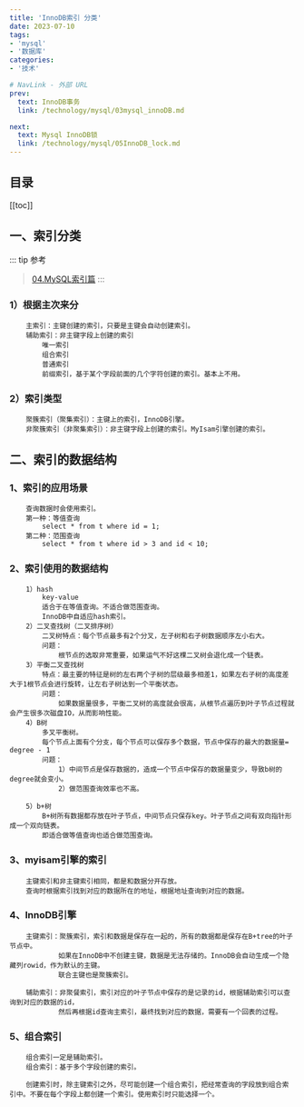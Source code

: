 ```yaml
---
title: 'InnoDB索引 分类'
date: 2023-07-10
tags:
- 'mysql'
- '数据库'
categories:
- '技术'

# NavLink - 外部 URL
prev:
  text: InnoDB事务
  link: /technology/mysql/03mysql_innoDB.md

next:
  text: Mysql InnoDB锁
  link: /technology/mysql/05InnoDB_lock.md
---
```

## 目录
[[toc]]

## 一、索引分类
::: tip 参考
> [04.MySQL索引篇](/file/mysql/04.MySQL索引篇.pdf)
:::
### 1）根据主次来分
```
	主索引：主键创建的索引，只要是主键会自动创建索引。
	辅助索引：非主键字段上创建的索引
		唯一索引
		组合索引
		普通索引
		前缀索引，基于某个字段前面的几个字符创建的索引。基本上不用。
```
### 2）索引类型
```
	聚簇索引（聚集索引）：主键上的索引，InnoDB引擎。
	非聚簇索引（非聚集索引）：非主键字段上创建的索引。MyIsam引擎创建的索引。
```
## 二、索引的数据结构
### 1、索引的应用场景
```
	查询数据时会使用索引。
	第一种：等值查询
		select * from t where id = 1;
	第二种：范围查询
		select * from t where id > 3 and id < 10;
```
### 2、索引使用的数据结构
```
	1）hash
		key-value
		适合于在等值查询。不适合做范围查询。
		InnoDB中自适应hash索引。
	2）二叉查找树（二叉排序树）
		二叉树特点：每个节点最多有2个分叉，左子树和右子树数据顺序左小右大。
		问题：
			根节点的选取非常重要，如果运气不好这棵二叉树会退化成一个链表。
	3）平衡二叉查找树
		特点：最主要的特征是树的左右两个子树的层级最多相差1，如果左右子树的高度差大于1根节点会进行旋转，让左右子树达到一个平衡状态。
		问题：
			如果数据量很多，平衡二叉树的高度就会很高，从根节点遍历到叶子节点过程就会产生很多次磁盘IO，从而影响性能。
	4）B树
		多叉平衡树。
		每个节点上面有个分支，每个节点可以保存多个数据，节点中保存的最大的数据量= degree - 1
		问题：
			1）中间节点是保存数据的，造成一个节点中保存的数据量变少，导致b树的degree就会变小。
			2）做范围查询效率也不高。

	5）b+树
		B+树所有数据都存放在叶子节点，中间节点只保存key。叶子节点之间有双向指针形成一个双向链表。
		即适合做等值查询也适合做范围查询。
```
### 3、myisam引擎的索引
```
	主键索引和非主键索引相同，都是和数据分开存放。
	查询时根据索引找到对应的数据所在的地址，根据地址查询到对应的数据。
```
### 4、InnoDB引擎
```
	主键索引：聚簇索引，索引和数据是保存在一起的，所有的数据都是保存在B+tree的叶子节点中。
			如果在InnoDB中不创建主键，数据是无法存储的。InnoDB会自动生成一个隐藏列rowid，作为默认的主键。
			联合主键也是聚簇索引。

	辅助索引：非聚餐索引，索引对应的叶子节点中保存的是记录的id，根据辅助索引可以查询到对应的数据的id，
			然后再根据id查询主索引，最终找到对应的数据，需要有一个回表的过程。
```
### 5、组合索引
```
	组合索引一定是辅助索引。
	组合索引：基于多个字段创建的索引。

	创建索引时，除主键索引之外，尽可能创建一个组合索引，把经常查询的字段放到组合索引中。不要在每个字段上都创建一个索引。使用索引时只能选择一个。
```


